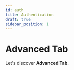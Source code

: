 ```yaml
---
id: auth
title: Authentication
draft: true
sidebar_position: 1
---
```


# Advanced Tab

Let's discover **Advanced Tab**.